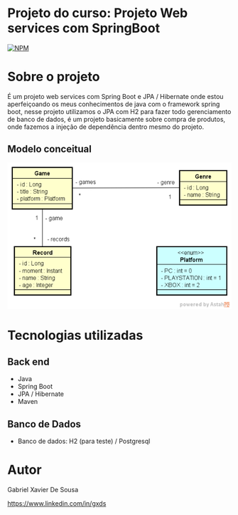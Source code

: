 # Projeto do curso: Projeto Web services com SpringBoot
[![NPM](https://img.shields.io/npm/l/react)](https://github.com/xGabrielgx/workshop-springboot3-jpa/blob/main/LICENSE) 

# Sobre o projeto

É um projeto web services com Spring Boot e JPA / Hibernate onde estou aperfeiçoando os meus conhecimentos de java com o framework spring boot,
nesse projeto utilizamos o JPA com H2 para fazer todo gerenciamento de banco de dados, é um projeto basicamente sobre compra de produtos, onde fazemos a injeção de dependência dentro mesmo do projeto.


## Modelo conceitual
![Modelo Conceitual](https://github.com/acenelio/assets/raw/main/sds1/modelo-conceitual.png)

# Tecnologias utilizadas
## Back end
- Java
- Spring Boot
- JPA / Hibernate
- Maven
## Banco de Dados
- Banco de dados: H2 (para teste) / Postgresql

# Autor

Gabriel Xavier De Sousa

https://www.linkedin.com/in/gxds
